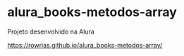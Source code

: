 # alura_books-metodos-array

Projeto desenvolvido na Alura

https://rowrias.github.io/alura_books-metodos-array/
